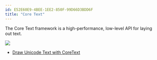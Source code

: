 ```yaml
---
id: E52E60E9-4BEE-1EE2-850F-99D66D3BDD6F
title: "Core Text"
---
```


The Core Text framework is a high-performance, low-level API for laying out
text.

 [ ![](Images/Core_Text.png)](Images/Core_Text.png)

-   [Draw Unicode Text with CoreText](/Recipes/ios/graphics_and_drawing/core_text/draw_unicode_text_with_coretext)
